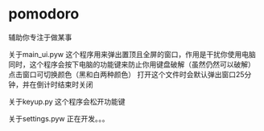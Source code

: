 # pomodoro
辅助你专注于做某事

关于main_ui.pyw
这个程序用来弹出置顶且全屏的窗口，作用是干扰你使用电脑
同时，这个程序会按下电脑的功能键来防止你用键盘破解（虽然仍然可以破解）
点击窗口可切换颜色（黑和白两种颜色）
打开这个文件时会默认弹出窗口25分钟，并在倒计时结束时关闭

关于keyup.py
这个程序会松开功能键

关于settings.pyw
正在开发。。。
